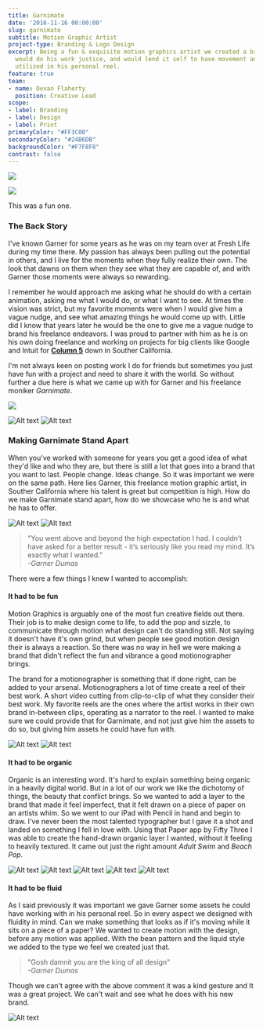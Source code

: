 ```yaml
---
title: Garnimate
date: '2016-11-16 00:00:00'
slug: garnimate
subtitle: Motion Graphic Artist
project-type: Branding & Logo Design
excerpt: Being a fun & exquisite motion graphics artist we created a brand we felt
  would do his work justice, and would lend it self to have movement and pop when
  utilized in his personal reel.
feature: true
team:
- name: Devan Flaherty
  position: Creative Lead
scope:
- label: Branding
- label: Design
- label: Print
primaryColor: "#FF3C00"
secondaryColor: "#24B6DB"
backgroundColor: "#F7F8F8"
contrast: false
---
```

<p>
  <img class="show-for-medium" src="http://media.saltagency.co/projects/garnimate/images/logo-site-top.png">
</p>
<p>
  <img class="hide-for-medium" src="http://media.saltagency.co/projects/garnimate/images/panel-1-Left.png">
</p>

This was a fun one.

### The Back Story

I've known Garner for some years as he was on my team over at Fresh Life during my time there. My passion has always been pulling out the potential in others, and I live for the moments when they fully realize their own. The look that dawns on them when they see what they are capable of, and with Garner those moments were always so rewarding.

I remember he would approach me asking what he should do with a certain animation, asking me what I would do, or what I want to see. At times the vision was strict, but my favorite moments were when I would give him a vague nudge, and see what amazing things he would come up with. Little did I know that years later he would be the one to give me a vague nudge to brand his freelance endeavors. I was proud to partner with him as he is on his own doing freelance and working on projects for big clients like Google and Intuit for **[Column 5](https://www.columnfivemedia.com/)** down in Souther California.

I'm not always keen on posting work I do for friends but sometimes you just have fun with a project and need to share it with the world. So without further a due here is what we came up with for Garner and his freelance moniker _Garnimate_.

<p>
  <img class="show-for-medium" src="http://media.saltagency.co/projects/garnimate/images/panel-1-Left.png">
</p>

![Alt text](http://media.saltagency.co/projects/garnimate/images/panel-1-right.png) ![Alt text](http://media.saltagency.co/projects/garnimate/images/guide-right.png)

### Making Garnimate Stand Apart

When you've worked with someone for years you get a good idea of what they'd like and who they are, but there is still a lot that goes into a brand that you want to last. People change. Ideas change. So it was important we were on the same path. Here lies Garner, this freelance motion graphic artist, in Souther California where his talent is great but competition is high. How do we make Garnimate stand apart, how do we showcase who he is and what he has to offer.

![Alt text](http://media.saltagency.co/projects/garnimate/images/panel-2-left.png) ![Alt text](http://media.saltagency.co/projects/garnimate/images/panel-2-right.png)

> "You went above and beyond the high expectation I had. I couldn’t have asked for a better result - it’s seriously like you read my mind. It’s exactly what I wanted."  
> _-Garner Dumas_

There were a few things I knew I wanted to accomplish:

#### It had to be fun

Motion Graphics is arguably one of the most fun creative fields out there. Their job is to make design come to life, to add the pop and sizzle, to communicate through motion what design can't do standing still. Not saying it doesn't have it's own grind, but when people see good motion design their is always a reaction. So there was no way in hell we were making a brand that didn't reflect the fun and vibrance a good motionographer brings.

The brand for a motionographer is something that if done right, can be added to your arsenal. Motionographers a lot of time create a reel of their best work. A short video cutting from clip-to-clip of what they consider their best work. My favorite reels are the ones where the artist works in their own brand in-between clips, operating as a narrator to the reel. I wanted to make sure we could provide that for Garnimate, and not just give him the assets to do so, but giving him assets he could have fun with.

![Alt text](http://media.saltagency.co/projects/garnimate/images/card-left.png) ![Alt text](http://media.saltagency.co/projects/garnimate/images/card-right.png)

#### It had to be organic

Organic is an interesting word. It's hard to explain something being organic in a heavily digital world. But in a lot of our work we like the dichotomy of things, the beauty that conflict brings. So we wanted to add a layer to the brand that made it feel imperfect, that it felt drawn on a piece of paper on an artists whim. So we went to our iPad with Pencil in hand and begin to draw. I've never been the most talented typographer but I gave it a shot and landed on something I fell in love with. Using that Paper app by Fifty Three I was able to create the hand-drawn organic layer I wanted, without it feeling to heavily textured. It came out just the right amount _Adult Swim_ and _Beach Pop_.

![Alt text](http://media.saltagency.co/projects/garnimate/images/iPhone-1.png) ![Alt text](http://media.saltagency.co/projects/garnimate/images/iPhone-2.png) ![Alt text](http://media.saltagency.co/projects/garnimate/images/iPhone-3.png) ![Alt text](http://media.saltagency.co/projects/garnimate/images/iPhone-4.png) ![Alt text](http://media.saltagency.co/projects/garnimate/images/iPhone-6.png)

#### It had to be fluid

As I said previously it was important we gave Garner some assets he could have working with in his personal reel. So in every aspect we designed with fluidity in mind. Can we make something that looks as if it's moving while it sits on a piece of a paper? We wanted to create motion with the design, before any motion was applied. With the bean pattern and the liquid style we added to the type we feel we created just that.

> "Gosh damnit you are the king of all design"  
> _-Garner Dumas_

Though we can't agree with the above comment it was a kind gesture and It was a great project. We can't wait and see what he does with his new brand.

![Alt text](http://media.saltagency.co/projects/garnimate/images/panel-4-full.png)